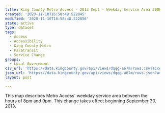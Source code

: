 ```yaml
---
title: King County Metro Access - 2013 Sept - Weekday Service Area 2000-2100
created: '2020-11-10T16:58:48.522845'
modified: '2020-11-10T16:58:48.522856'
state: active
type: dataset
tags:
  - Access
  - Accessibility
  - King County Metro
  - Paratransit
  - Service Change
groups:
  - Local Government
csv_url: 'https://data.kingcounty.gov/api/views/dqqg-a67m/rows.csv?accessType=DOWNLOAD'
json_url: 'https://data.kingcounty.gov/api/views/dqqg-a67m/rows.json?accessType=DOWNLOAD'
layout: post

---
```

This map describes Metro Access' weekday service area between the hours of 8pm and 9pm. This change takes effect beginning September 30, 2013.
